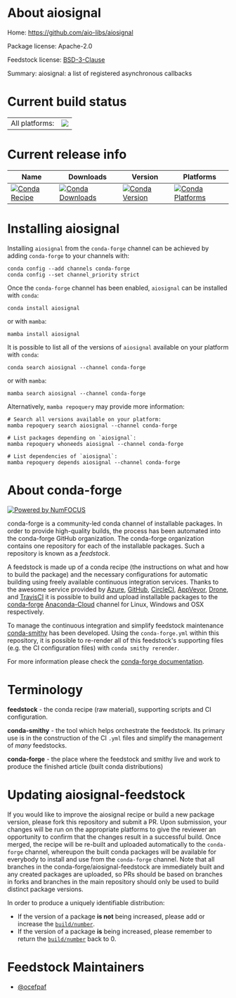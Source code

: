 About aiosignal
===============

Home: https://github.com/aio-libs/aiosignal

Package license: Apache-2.0

Feedstock license: [BSD-3-Clause](https://github.com/conda-forge/aiosignal-feedstock/blob/main/LICENSE.txt)

Summary: aiosignal: a list of registered asynchronous callbacks

Current build status
====================


<table><tr><td>All platforms:</td>
    <td>
      <a href="https://dev.azure.com/conda-forge/feedstock-builds/_build/latest?definitionId=14401&branchName=main">
        <img src="https://dev.azure.com/conda-forge/feedstock-builds/_apis/build/status/aiosignal-feedstock?branchName=main">
      </a>
    </td>
  </tr>
</table>

Current release info
====================

| Name | Downloads | Version | Platforms |
| --- | --- | --- | --- |
| [![Conda Recipe](https://img.shields.io/badge/recipe-aiosignal-green.svg)](https://anaconda.org/conda-forge/aiosignal) | [![Conda Downloads](https://img.shields.io/conda/dn/conda-forge/aiosignal.svg)](https://anaconda.org/conda-forge/aiosignal) | [![Conda Version](https://img.shields.io/conda/vn/conda-forge/aiosignal.svg)](https://anaconda.org/conda-forge/aiosignal) | [![Conda Platforms](https://img.shields.io/conda/pn/conda-forge/aiosignal.svg)](https://anaconda.org/conda-forge/aiosignal) |

Installing aiosignal
====================

Installing `aiosignal` from the `conda-forge` channel can be achieved by adding `conda-forge` to your channels with:

```
conda config --add channels conda-forge
conda config --set channel_priority strict
```

Once the `conda-forge` channel has been enabled, `aiosignal` can be installed with `conda`:

```
conda install aiosignal
```

or with `mamba`:

```
mamba install aiosignal
```

It is possible to list all of the versions of `aiosignal` available on your platform with `conda`:

```
conda search aiosignal --channel conda-forge
```

or with `mamba`:

```
mamba search aiosignal --channel conda-forge
```

Alternatively, `mamba repoquery` may provide more information:

```
# Search all versions available on your platform:
mamba repoquery search aiosignal --channel conda-forge

# List packages depending on `aiosignal`:
mamba repoquery whoneeds aiosignal --channel conda-forge

# List dependencies of `aiosignal`:
mamba repoquery depends aiosignal --channel conda-forge
```


About conda-forge
=================

[![Powered by
NumFOCUS](https://img.shields.io/badge/powered%20by-NumFOCUS-orange.svg?style=flat&colorA=E1523D&colorB=007D8A)](https://numfocus.org)

conda-forge is a community-led conda channel of installable packages.
In order to provide high-quality builds, the process has been automated into the
conda-forge GitHub organization. The conda-forge organization contains one repository
for each of the installable packages. Such a repository is known as a *feedstock*.

A feedstock is made up of a conda recipe (the instructions on what and how to build
the package) and the necessary configurations for automatic building using freely
available continuous integration services. Thanks to the awesome service provided by
[Azure](https://azure.microsoft.com/en-us/services/devops/), [GitHub](https://github.com/),
[CircleCI](https://circleci.com/), [AppVeyor](https://www.appveyor.com/),
[Drone](https://cloud.drone.io/welcome), and [TravisCI](https://travis-ci.com/)
it is possible to build and upload installable packages to the
[conda-forge](https://anaconda.org/conda-forge) [Anaconda-Cloud](https://anaconda.org/)
channel for Linux, Windows and OSX respectively.

To manage the continuous integration and simplify feedstock maintenance
[conda-smithy](https://github.com/conda-forge/conda-smithy) has been developed.
Using the ``conda-forge.yml`` within this repository, it is possible to re-render all of
this feedstock's supporting files (e.g. the CI configuration files) with ``conda smithy rerender``.

For more information please check the [conda-forge documentation](https://conda-forge.org/docs/).

Terminology
===========

**feedstock** - the conda recipe (raw material), supporting scripts and CI configuration.

**conda-smithy** - the tool which helps orchestrate the feedstock.
                   Its primary use is in the construction of the CI ``.yml`` files
                   and simplify the management of *many* feedstocks.

**conda-forge** - the place where the feedstock and smithy live and work to
                  produce the finished article (built conda distributions)


Updating aiosignal-feedstock
============================

If you would like to improve the aiosignal recipe or build a new
package version, please fork this repository and submit a PR. Upon submission,
your changes will be run on the appropriate platforms to give the reviewer an
opportunity to confirm that the changes result in a successful build. Once
merged, the recipe will be re-built and uploaded automatically to the
`conda-forge` channel, whereupon the built conda packages will be available for
everybody to install and use from the `conda-forge` channel.
Note that all branches in the conda-forge/aiosignal-feedstock are
immediately built and any created packages are uploaded, so PRs should be based
on branches in forks and branches in the main repository should only be used to
build distinct package versions.

In order to produce a uniquely identifiable distribution:
 * If the version of a package **is not** being increased, please add or increase
   the [``build/number``](https://docs.conda.io/projects/conda-build/en/latest/resources/define-metadata.html#build-number-and-string).
 * If the version of a package **is** being increased, please remember to return
   the [``build/number``](https://docs.conda.io/projects/conda-build/en/latest/resources/define-metadata.html#build-number-and-string)
   back to 0.

Feedstock Maintainers
=====================

* [@ocefpaf](https://github.com/ocefpaf/)

